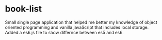# book-list
Small single page application that helped me better my knowledge of object oriented programming and vanilla javaScript that includes local storage. Added a es6.js file to show differnce between es5 and es6.
